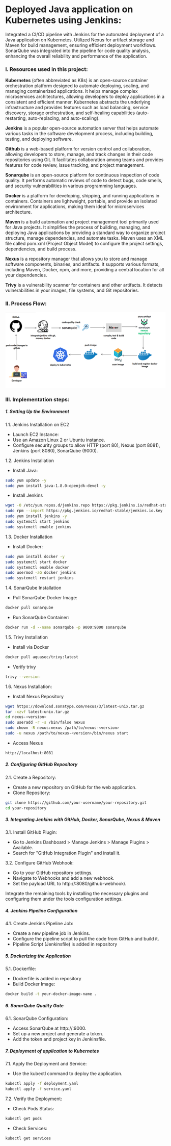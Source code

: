 # Deployed Java application on Kubernetes using Jenkins: 

Integrated a CI/CD pipeline with Jenkins for the automated deployment of a Java application on Kubernetes. Utilized Nexus for artifact storage and Maven for build management, ensuring efficient deployment workflows. SonarQube was integrated into the pipeline for code quality analysis, enhancing the overall reliability and performance of the application.


### I. Resources used in this project:

**Kubernetes** (often abbreviated as K8s) is an open-source container orchestration platform designed to automate deploying, scaling, and managing containerized applications. It helps manage complex microservices architectures, allowing developers to deploy applications in a consistent and efficient manner. Kubernetes abstracts the underlying infrastructure and provides features such as load balancing, service discovery, storage orchestration, and self-healing capabilities (auto-restarting, auto-replacing, and auto-scaling).

**Jenkins** is a popular open-source automation server that helps automate various tasks in the software development process, including building, testing, and deploying software.

**Github** is a web-based platform for version control and collaboration, allowing developers to store, manage, and track changes in their code repositories using Git. It facilitates collaboration among teams and provides features for code review, issue tracking, and project management.

**Sonarqube** is an open-source platform for continuous inspection of code quality. It performs automatic reviews of code to detect bugs, code smells, and security vulnerabilities in various programming languages.

**Docker**  is a platform for developing, shipping, and running applications in containers. Containers are lightweight, portable, and provide an isolated environment for applications, making them ideal for microservices architecture.

**Maven** is a build automation and project management tool primarily used for Java projects. It simplifies the process of building, managing, and deploying Java applications by providing a standard way to organize project structure, manage dependencies, and automate tasks. Maven uses an XML file called pom.xml (Project Object Model) to configure the project settings, dependencies, and build process.

**Nexus**  is a repository manager that allows you to store and manage software components, binaries, and artifacts. It supports various formats, including Maven, Docker, npm, and more, providing a central location for all your dependencies.

**Trivy** is a vulnerability scanner for containers and other artifacts. It detects vulnerabilities in your images, file systems, and Git repositories.


### II. Process Flow:

![Project Diagram](https://github.com/ahsan598/deploy_javaapp_on_K8s/blob/main/processflow.png)


### III. Implementation steps:

##### 1. Setting Up the Environment

1.1. Jenkins Installation on EC2
- Launch EC2 Instance:
- Use an Amazon Linux 2 or Ubuntu instance.
- Configure security groups to allow HTTP (port 80), Nexus (port 8081), Jenkins (port 8080), SonarQube (9000).

1.2. Jenkins Installation
- Install Java:
```sh
sudo yum update -y
sudo yum install java-1.8.0-openjdk-devel -y
```

- Install Jenkins
```sh
wget -O /etc/yum.repos.d/jenkins.repo https://pkg.jenkins.io/redhat-stable/jenkins.repo
sudo rpm --import https://pkg.jenkins.io/redhat-stable/jenkins.io.key
sudo yum install jenkins -y
sudo systemctl start jenkins
sudo systemctl enable jenkins
```

1.3. Docker Installation
- Install Docker:
```sh
sudo yum install docker -y
sudo systemctl start docker
sudo systemctl enable docker
sudo usermod -aG docker jenkins
sudo systemctl restart jenkins
```

1.4. SonarQube Installation
- Pull SonarQube Docker Image:
```sh
docker pull sonarqube
```

- Run SonarQube Container:
```sh
docker run -d --name sonarqube -p 9000:9000 sonarqube
```

1.5. Trivy Installation
- Install via Docker
```sh
docker pull aquasec/trivy:latest
```
- Verify trivy
```sh
trivy --version
```

1.6. Nexus Installation:
- Install Nexus Repository
```sh
wget https://download.sonatype.com/nexus/3/latest-unix.tar.gz
tar -xzvf latest-unix.tar.gz
cd nexus-<version>
sudo useradd -r -s /bin/false nexus
sudo chown -R nexus:nexus /path/to/nexus-<version>
sudo -u nexus /path/to/nexus-<version>/bin/nexus start
```

- Access Nexus
```sh
http://localhost:8081
```


##### 2. Configuring GitHub Repository

2.1. Create a Repository:
- Create a new repository on GitHub for the web application.
- Clone Repository:

```sh
git clone https://github.com/your-username/your-repository.git
cd your-repository
```


##### 3. Integrating Jenkins with GitHub, Docker, SonarQube, Nexus & Maven

3.1. Install GitHub Plugin:
- Go to Jenkins Dashboard > Manage Jenkins > Manage Plugins > Available.
- Search for "GitHub Integration Plugin" and install it.

3.2.  Configure GitHub Webhook:
- Go to your GitHub repository settings.
- Navigate to Webhooks and add a new webhook.
- Set the payload URL to http://<your-jenkins-server-ip>:8080/github-webhook/.


Integrate the remaining tools by installing the necessary plugins and configuring them under the tools configuration settings.


##### 4. Jenkins Pipeline Configuration

4.1. Create Jenkins Pipeline Job:
- Create a new pipeline job in Jenkins.
- Configure the pipeline script to pull the code from GitHub and build it.
- Pipeline Script (Jenkinsfile)  is added in repository

#####  5. Dockerizing the Application

5.1.  Dockerfile:
- Dockerfile  is added in repository
- Build Docker Image:
```sh
docker build -t your-docker-image-name .
```

##### 6. SonarQube Quality Gate

6.1. SonarQube Configuration:
- Access SonarQube at http://<your-ec2-ip>:9000.
- Set up a new project and generate a token.
- Add the token and project key in Jenkinsfile.

##### 7. Deployment of application to Kubernetes

7.1. Apply the Deployment and Service:
- Use the kubectl command to deploy the application.
```sh
kubectl apply -f deployment.yaml
kubectl apply -f service.yaml
```

7.2. Verify the Deployment:
- Check Pods Status:
```sh
kubectl get pods
```

- Check Services:
```sh
kubectl get services
```